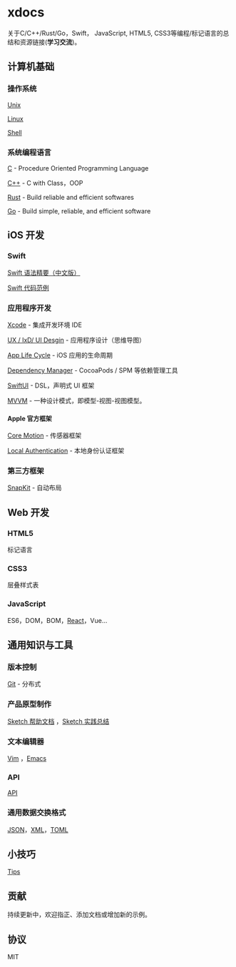 # xdocs

关于C/C++/Rust/Go，Swift， JavaScript,  HTML5, CSS3等编程/标记语言的总结和资源链接(**学习交流**)。



## 计算机基础

### 操作系统

[Unix](os/unix.md)	

[Linux](os/linux.md)	

[Shell](os/shell.md) 

### 系统编程语言

[C](c/C语言由源代码生成可执行文件的过程.md) - Procedure Oriented Programming Language

[C++](cpp/cpp.md) - C with Class，OOP

[Rust](rust/rust.md)  - Build reliable and efficient softwares

[Go](golang/golang.md) - Build simple, reliable, and efficient software



## iOS 开发

### Swift

[Swift 语法精要（中文版）](swift/swift_zh.md)	

[Swift 代码范例](swift/code.md)

### 应用程序开发

[Xcode](swift/xcode.md) - 集成开发环境 IDE

[UX / IxD/ UI Desgin](images/APPDesign.png) - 应用程序设计（思维导图）

[App Life Cycle](swift/appLifeCycle.md)	- iOS 应用的生命周期

[Dependency Manager](swift/dependencyManager.md)	- CocoaPods / SPM 等依赖管理工具

[SwiftUI](swift/swiftui.md)	- DSL，声明式 UI 框架

[MVVM](swift/mvvm.md) - 一种设计模式，即模型-视图-视图模型。

#### Apple 官方框架

[Core Motion](swift/cm.md) - 传感器框架

[Local Authentication](la.md) - 本地身份认证框架

### 第三方框架

[SnapKit](swift/snapkit.md) - 自动布局



## Web 开发

### HTML5

标记语言

### CSS3

层叠样式表

### JavaScript

ES6，DOM，BOM，[React](web/react.md)，Vue…



## 通用知识与工具

### 版本控制

[Git](general/git.md) - 分布式

### 产品原型制作

[Sketch 帮助文档](https://www.sketch.com/docs/) ，[Sketch 实践总结](general/sketch.md)

### 文本编辑器

[Vim](general/vim.md)	，[Emacs](general/emacs.md)

### API

[API](general/api.md)

### 通用数据交换格式

[JSON](general/json.md)，[XML](general/xml.md)，[TOML](general/toml.md)	



## 小技巧

[Tips](tips/tips.md)



## 贡献

持续更新中，欢迎指正、添加文档或增加新的示例。



## 协议

MIT